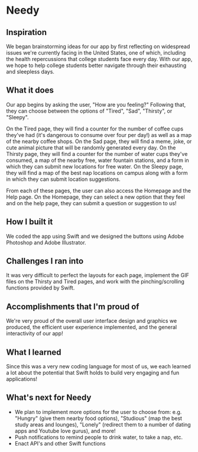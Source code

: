 # Needy

## Inspiration
We began brainstorming ideas for our app by first reflecting on widespread issues we're currently facing in the United States, one of which, including the health repercussions that college students face every day. With our app, we hope to help college students better navigate through their exhausting and sleepless days.

## What it does
Our app begins by asking the user, "How are you feeling?" Following that, they can choose between the options of "Tired", "Sad", "Thirsty", or "Sleepy". 

On the Tired page, they will find a counter for the number of coffee cups they've had (it's dangerous to consume over four per day!) as well as a map of the nearby coffee shops. On the Sad page, they will find a meme, joke, or cute animal picture that will be randomly generated every day. On the Thirsty page, they will find a counter for the number of water cups they've consumed, a map of the nearby free, water fountain stations, and a form in which they can submit new locations for free water. On the Sleepy page, they will find a map of the best nap locations on campus along with a form in which they can submit location suggestions. 

From each of these pages, the user can also access the Homepage and the Help page. On the Homepage, they can select a new option that they feel and on the help page, they can submit a question or suggestion to us!

## How I built it
We coded the app using Swift and we designed the buttons using Adobe Photoshop and Adobe Illustrator.

## Challenges I ran into
It was very difficult to perfect the layouts for each page, implement the GIF files on the Thirsty and Tired pages, and work with the pinching/scrolling functions provided by Swift.

## Accomplishments that I'm proud of
We're very proud of the overall user interface design and graphics we produced, the efficient user experience implemented, and the general interactivity of our app!

## What I learned
Since this was a very new coding language for most of us, we each learned a lot about the potential that Swift holds to build very engaging and fun applications!

## What's next for Needy
- We plan to implement more options for the user to choose from: e.g. "Hungry" (give them nearby food options), "Studious" (map the best study areas and lounges), "Lonely" (redirect them to a number of dating apps and Youtube love gurus), and more!
- Push notifications to remind people to drink water, to take a nap, etc.
- Enact API's and other Swift functions 

